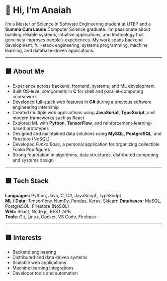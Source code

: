# 👋 Hi, I’m Anaiah

I’m a Master of Science in Software Engineering student at UTEP and a **Summa Cum Laude** Computer Science graduate. I’m passionate about building reliable systems, intuitive applications, and technology that genuinely improves people’s experiences. My work spans backend development, full-stack engineering, systems programming, machine learning, and database-driven applications.

---

## 🟪 About Me
- Experience across backend, frontend, systems, and ML development  
- Built OS-level components in **C** for shell and parallel-computing coursework  
- Developed full-stack web features in **C#** during a previous software engineering internship  
- Created multiple web applications using **JavaScript**, **TypeScript**, and modern frameworks such as React  
- Explored ML with **Python**, **TensorFlow**, and reinforcement-learning-based prototypes  
- Designed and maintained data solutions using **MySQL**, **PostgreSQL**, and Firestore (NoSQL)  
- Developed *Funko Base*, a personal application for organizing collectible Funko Pop figures  
- Strong foundation in algorithms, data structures, distributed computing, and systems design  

---

## 🟪 Tech Stack
**Languages:** Python, Java, C, C#, JavaScript, TypeScript  
**ML / Data:** TensorFlow, NumPy, Pandas, Keras, Sklearn
**Databases:** MySQL, PostgreSQL, Firestore (NoSQL)  
**Web:** React, Node.js, REST APIs  
**Tools:** Git, Linux, Docker, VS Code, Firebase  

---

## 🟪 Interests
- Backend engineering  
- Distributed and data-driven systems  
- Scalable web applications  
- Machine learning integrations  
- Developer tools and automation  
